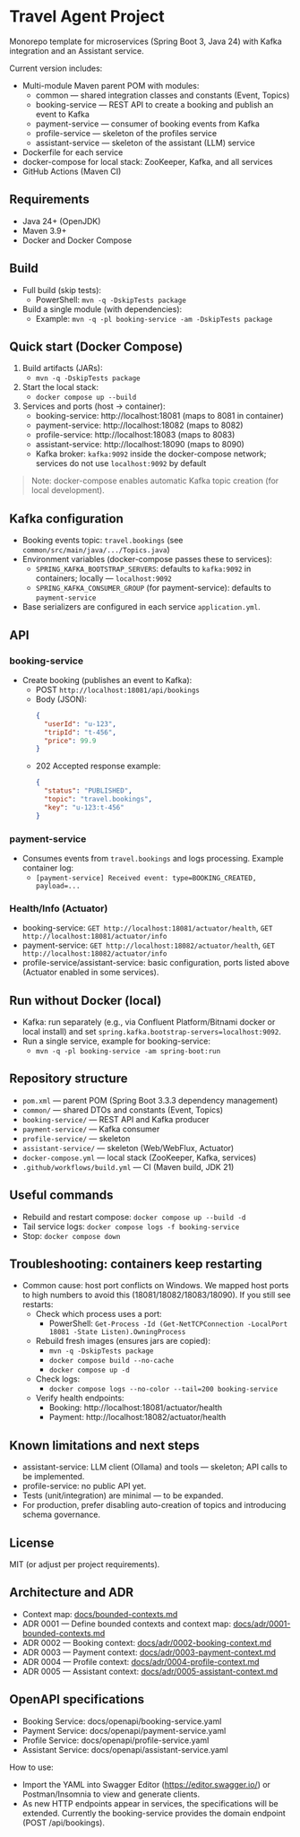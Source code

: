 # Travel Agent Project

Monorepo template for microservices (Spring Boot 3, Java 24) with Kafka integration and an Assistant service.

Current version includes:
- Multi-module Maven parent POM with modules:
  - common — shared integration classes and constants (Event, Topics)
  - booking-service — REST API to create a booking and publish an event to Kafka
  - payment-service — consumer of booking events from Kafka
  - profile-service — skeleton of the profiles service
  - assistant-service — skeleton of the assistant (LLM) service
- Dockerfile for each service
- docker-compose for local stack: ZooKeeper, Kafka, and all services
- GitHub Actions (Maven CI)

## Requirements
- Java 24+ (OpenJDK)
- Maven 3.9+
- Docker and Docker Compose

## Build
- Full build (skip tests):
  - PowerShell: `mvn -q -DskipTests package`
- Build a single module (with dependencies):
  - Example: `mvn -q -pl booking-service -am -DskipTests package`

## Quick start (Docker Compose)
1) Build artifacts (JARs):
   - `mvn -q -DskipTests package`
2) Start the local stack:
   - `docker compose up --build`
3) Services and ports (host -> container):
   - booking-service: http://localhost:18081 (maps to 8081 in container)
   - payment-service: http://localhost:18082 (maps to 8082)
   - profile-service: http://localhost:18083 (maps to 8083)
   - assistant-service: http://localhost:18090 (maps to 8090)
   - Kafka broker: `kafka:9092` inside the docker-compose network; services do not use `localhost:9092` by default

> Note: docker-compose enables automatic Kafka topic creation (for local development).

## Kafka configuration
- Booking events topic: `travel.bookings` (see `common/src/main/java/.../Topics.java`)
- Environment variables (docker-compose passes these to services):
  - `SPRING_KAFKA_BOOTSTRAP_SERVERS`: defaults to `kafka:9092` in containers; locally — `localhost:9092`
  - `SPRING_KAFKA_CONSUMER_GROUP` (for payment-service): defaults to `payment-service`
- Base serializers are configured in each service `application.yml`.

## API
### booking-service
- Create booking (publishes an event to Kafka):
  - POST `http://localhost:18081/api/bookings`
  - Body (JSON):
    ```json
    {
      "userId": "u-123",
      "tripId": "t-456",
      "price": 99.9
    }
    ```
  - 202 Accepted response example:
    ```json
    {
      "status": "PUBLISHED",
      "topic": "travel.bookings",
      "key": "u-123:t-456"
    }
    ```

### payment-service
- Consumes events from `travel.bookings` and logs processing. Example container log:
  - `[payment-service] Received event: type=BOOKING_CREATED, payload=...`

### Health/Info (Actuator)
- booking-service: `GET http://localhost:18081/actuator/health`, `GET http://localhost:18081/actuator/info`
- payment-service: `GET http://localhost:18082/actuator/health`, `GET http://localhost:18082/actuator/info`
- profile-service/assistant-service: basic configuration, ports listed above (Actuator enabled in some services).

## Run without Docker (local)
- Kafka: run separately (e.g., via Confluent Platform/Bitnami docker or local install) and set `spring.kafka.bootstrap-servers=localhost:9092`.
- Run a single service, example for booking-service:
  - `mvn -q -pl booking-service -am spring-boot:run`

## Repository structure
- `pom.xml` — parent POM (Spring Boot 3.3.3 dependency management)
- `common/` — shared DTOs and constants (Event, Topics)
- `booking-service/` — REST API and Kafka producer
- `payment-service/` — Kafka consumer
- `profile-service/` — skeleton
- `assistant-service/` — skeleton (Web/WebFlux, Actuator)
- `docker-compose.yml` — local stack (ZooKeeper, Kafka, services)
- `.github/workflows/build.yml` — CI (Maven build, JDK 21)

## Useful commands
- Rebuild and restart compose: `docker compose up --build -d`
- Tail service logs: `docker compose logs -f booking-service`
- Stop: `docker compose down`

## Troubleshooting: containers keep restarting
- Common cause: host port conflicts on Windows. We mapped host ports to high numbers to avoid this (18081/18082/18083/18090). If you still see restarts:
  - Check which process uses a port:
    - PowerShell: `Get-Process -Id (Get-NetTCPConnection -LocalPort 18081 -State Listen).OwningProcess`
  - Rebuild fresh images (ensures jars are copied):
    - `mvn -q -DskipTests package`
    - `docker compose build --no-cache`
    - `docker compose up -d`
  - Check logs:
    - `docker compose logs --no-color --tail=200 booking-service`
  - Verify health endpoints:
    - Booking: http://localhost:18081/actuator/health
    - Payment: http://localhost:18082/actuator/health

## Known limitations and next steps
- assistant-service: LLM client (Ollama) and tools — skeleton; API calls to be implemented.
- profile-service: no public API yet.
- Tests (unit/integration) are minimal — to be expanded.
- For production, prefer disabling auto-creation of topics and introducing schema governance.

## License
MIT (or adjust per project requirements).

## Architecture and ADR
- Context map: [docs/bounded-contexts.md](docs/bounded-contexts.md)
- ADR 0001 — Define bounded contexts and context map: [docs/adr/0001-bounded-contexts.md](docs/adr/0001-bounded-contexts.md)
- ADR 0002 — Booking context: [docs/adr/0002-booking-context.md](docs/adr/0002-booking-context.md)
- ADR 0003 — Payment context: [docs/adr/0003-payment-context.md](docs/adr/0003-payment-context.md)
- ADR 0004 — Profile context: [docs/adr/0004-profile-context.md](docs/adr/0004-profile-context.md)
- ADR 0005 — Assistant context: [docs/adr/0005-assistant-context.md](docs/adr/0005-assistant-context.md)

## OpenAPI specifications
- Booking Service: docs/openapi/booking-service.yaml
- Payment Service: docs/openapi/payment-service.yaml
- Profile Service: docs/openapi/profile-service.yaml
- Assistant Service: docs/openapi/assistant-service.yaml

How to use:
- Import the YAML into Swagger Editor (https://editor.swagger.io/) or Postman/Insomnia to view and generate clients.
- As new HTTP endpoints appear in services, the specifications will be extended. Currently the booking-service provides the domain endpoint (POST /api/bookings).
